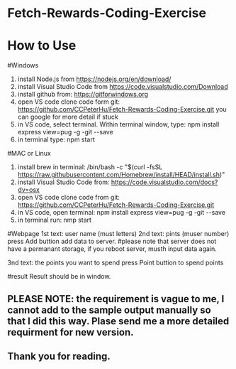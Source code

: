 # Fetch-Rewards-Coding-Exercise
# How to Use
 
 #Windows
 1. install Node.js from https://nodejs.org/en/download/
 2. install Visual Studio Code from https://code.visualstudio.com/Download
 3. install github from: https://gitforwindows.org
 4. open VS code clone code form git: https://github.com/CCPeterHu/Fetch-Rewards-Coding-Exercise.git you can google for more detail if stuck
 5. in VS code, select terminal. Within terminal window, type: npm install express view=pug -g -git --save
 6. in terminal type: npm start
 
 #MAC or Linux
 1. install brew in terminal: /bin/bash -c "$(curl -fsSL https://raw.githubusercontent.com/Homebrew/install/HEAD/install.sh)"
 3. install Visual Studio Code from: https://code.visualstudio.com/docs?dv=osx
 4. open VS code clone code from git: https://github.com/CCPeterHu/Fetch-Rewards-Coding-Exercise.git
 5. in VS code, open terminal: npm install express view=pug -g -git --save
 6. in terminal run: nmp start
 
 #Webpage
 1st text: user name (must letters)
 2nd text: pints (muser number)
 press Add buttion add data to server.
 #please note that server does not have a permanant storage, if you reboot server, musth input data again.
 
 3nd text: the points you want to spend
 press Point buttion to spend points
 
 #result
 Result should be in window.
 
 ## PLEASE NOTE: the requirement is vague to me, I cannot add to the sample output manually so that I did this way. Plase send me a more detailed requirment for new version.
 
 ## Thank you for reading.
 
